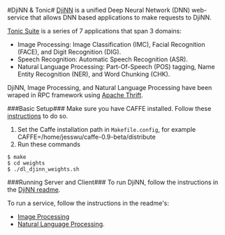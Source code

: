 #DjiNN & Tonic#
[DjiNN](http://djinn.clarity-lab.org/djinn/) is a unified Deep Neural Network (DNN) web-service that allows DNN based applications to make requests to DjiNN.

[Tonic Suite](http://djinn.clarity-lab.org/tonic-suite/) is a series of 7 applications that span 3 domains:
- Image Processing: Image Classification (IMC), Facial Recognition (FACE), and Digit Recognition (DIG).
- Speech Recognition: Automatic Speech Recognition (ASR).
- Natural Language Processing: Part-Of-Speech (POS) tagging, Name Entity Recognition (NER), and Word Chunking (CHK).

DjiNN, Image Processing, and Natural Language Processing have been wraped in RPC framework using [Apache Thrift](http://thrift.apache.org/). 

###Basic Setup###
Make sure you have CAFFE installed. Follow these [instructions](http://djinn.clarity-lab.org/djinn/) to do so.

1. Set the Caffe installation path in `Makefile.config`, for example CAFFE=/home/jesswu/caffe-0.9-beta/distribute
2. Run these commands
```
$ make 
$ cd weights
$ ./dl_djinn_weights.sh
```

###Running Server and Client###
To run DjiNN, follow the instructions in the [DjiNN readme](https://github.com/Lilisys/clarityeco/tree/mergeTonic/djinn).

To run a service, follow the instructions in the readme's: 
- [Image Processing](https://github.com/Lilisys/clarityeco/tree/imgMerge/tonic-img) 
- [Natural Language Processing](https://github.com/Lilisys/clarityeco/tree/nlpMerge/tonic-nlp).



